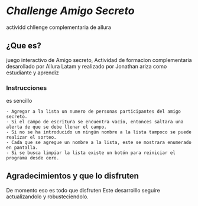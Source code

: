 # <em>Challenge Amigo Secreto</em>
 actividd chllenge complementaria de allura


## ¿Que es? ##
juego interactivo de Amigo secreto, Actividad de formacion complementaria  desarollado por Allura Latam y realizado por Jonathan ariza como estudiante y aprendiz

### Instrucciones ###
 es sencillo 

    - Agregar a la lista un numero de personas participantes del amigo secreto.
    - Si el campo de escritura se encuentra vacío, entonces saltara una alerta de que se debe llenar el campo.
    - Si no se ha introducido un ningún nombre a la lista tampoco se puede realizar el sorteo.
    - Cada que se agregue un nombre a la lista, este se mostrara enumerado en pantalla.
    - Si se busca limpiar la lista existe un botón para reiniciar el programa desde cero.

## Agradecimientos y que lo disfruten ##

 De momento eso es todo  que disfruten Este desarrolllo seguire actualizandolo y robusteciendolo.
